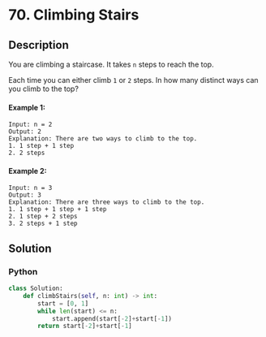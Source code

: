 # 70. Climbing Stairs

## Description
You are climbing a staircase. It takes `n` steps to reach the top.

Each time you can either climb `1` or `2` steps. In how many distinct ways can you climb to the top?

#### Example 1:
```
Input: n = 2
Output: 2
Explanation: There are two ways to climb to the top.
1. 1 step + 1 step
2. 2 steps
```

#### Example 2:
```
Input: n = 3
Output: 3
Explanation: There are three ways to climb to the top.
1. 1 step + 1 step + 1 step
2. 1 step + 2 steps
3. 2 steps + 1 step
```


## Solution

### Python
```python
class Solution:
    def climbStairs(self, n: int) -> int:
        start = [0, 1]
        while len(start) <= n:
            start.append(start[-2]+start[-1])
        return start[-2]+start[-1]
```